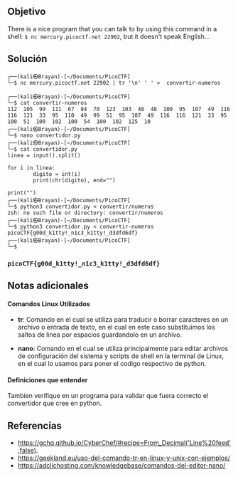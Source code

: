 ## Objetivo

There is a nice program that you can talk to by using this command in a shell: `$ nc mercury.picoctf.net 22902`, but it doesn't speak English...

## Solución
```
┌──(kali㉿Brayan)-[~/Documents/PicoCTF]
└─$ nc mercury.picoctf.net 22902 | tr '\n' ' ' >  convertir-numeros 
                                                  
┌──(kali㉿Brayan)-[~/Documents/PicoCTF]
└─$ cat convertir-numeros
112  105  99  111  67  84  70  123  103  48  48  100  95  107  49  116  116  121  33  95  110  49  99  51  95  107  49  116  116  121  33  95  100  51  100  102  100  54  100  102  125  10                                                                                                                                                                                                                                             
┌──(kali㉿Brayan)-[~/Documents/PicoCTF]
└─$ nano convertidor.py                                                                                             
┌──(kali㉿Brayan)-[~/Documents/PicoCTF]
└─$ cat convertidor.py   
linea = input().split()

for i in linea:
        digito = int(i)
        print(chr(digito), end="")

print("")                                                    
┌──(kali㉿Brayan)-[~/Documents/PicoCTF]
└─$ python3 convertidor.py < convertir/numeros 
zsh: no such file or directory: convertir/numeros                                                   
┌──(kali㉿Brayan)-[~/Documents/PicoCTF]
└─$ python3 convertidor.py < convertir-numeros 
picoCTF{g00d_k1tty!_n1c3_k1tty!_d3dfd6df}                                                    
┌──(kali㉿Brayan)-[~/Documents/PicoCTF]
└─$ 

```

### `picoCTF{g00d_k1tty!_n1c3_k1tty!_d3dfd6df}`

## Notas adicionales

#### Comandos Linux Utilizados 

- **tr**: Comando en el cual se utiliza para traducir o borrar caracteres en un archivo o entrada de texto, en el cual en este caso substituimos los saltos de linea por espacios guardandolo en un archivo.

- **nano**: Comando en el cual se utiliza principalmente para editar archivos de configuración del sistema y scripts de shell en la terminal de Linux, en el cual lo usamos para poner el codigo respectivo de python.

#### Definiciones que entender

Tambien verifique en un programa para validar que fuera correcto el convertidor que cree en python.

## Referencias

-  https://gchq.github.io/CyberChef/#recipe=From_Decimal('Line%20feed',false).
- https://geekland.eu/uso-del-comando-tr-en-linux-y-unix-con-ejemplos/
- https://adclichosting.com/knowledgebase/comandos-del-editor-nano/